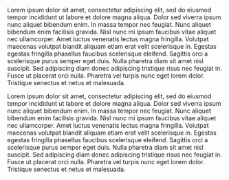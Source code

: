 Lorem ipsum dolor sit amet, consectetur adipiscing elit, sed do eiusmod tempor incididunt ut labore et dolore magna aliqua. Dolor sed viverra ipsum nunc aliquet bibendum enim. In massa tempor nec feugiat. Nunc aliquet bibendum enim facilisis gravida. Nisl nunc mi ipsum faucibus vitae aliquet nec ullamcorper. Amet luctus venenatis lectus magna fringilla. Volutpat maecenas volutpat blandit aliquam etiam erat velit scelerisque in. Egestas egestas fringilla phasellus faucibus scelerisque eleifend. Sagittis orci a scelerisque purus semper eget duis. Nulla pharetra diam sit amet nisl suscipit. Sed adipiscing diam donec adipiscing tristique risus nec feugiat in. Fusce ut placerat orci nulla. Pharetra vel turpis nunc eget lorem dolor. Tristique senectus et netus et malesuada.


Lorem ipsum dolor sit amet, consectetur adipiscing elit, sed do eiusmod tempor
incididunt ut labore et dolore magna aliqua. Dolor sed viverra ipsum nunc aliquet bibendum enim. 
In massa tempor nec feugiat. Nunc aliquet bibendum enim facilisis gravida. Nisl nunc mi ipsum
faucibus vitae aliquet nec ullamcorper. Amet luctus venenatis lectus magna fringilla. Volutpat
maecenas volutpat blandit aliquam etiam erat velit scelerisque in. Egestas egestas fringilla
phasellus faucibus scelerisque eleifend. Sagittis orci a scelerisque purus semper eget duis.
Nulla pharetra diam sit amet nisl suscipit. Sed adipiscing diam donec adipiscing tristique
risus nec feugiat in. Fusce ut placerat orci nulla. Pharetra vel turpis nunc eget lorem dolor.
Tristique senectus et netus et malesuada.
